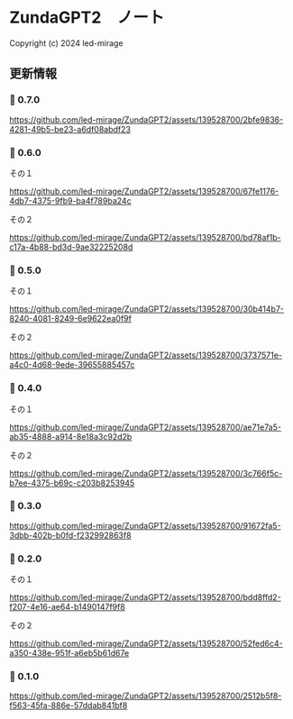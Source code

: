 # ZundaGPT2　ノート

Copyright (c) 2024 led-mirage

## 更新情報

### 🌟 0.7.0

https://github.com/led-mirage/ZundaGPT2/assets/139528700/2bfe9836-4281-49b5-be23-a6df08abdf23

### 🌟 0.6.0

その１

https://github.com/led-mirage/ZundaGPT2/assets/139528700/67fe1176-4db7-4375-9fb9-ba4f789ba24c

その２

https://github.com/led-mirage/ZundaGPT2/assets/139528700/bd78af1b-c17a-4b88-bd3d-9ae32225208d

### 🌟 0.5.0

その１

https://github.com/led-mirage/ZundaGPT2/assets/139528700/30b414b7-8240-4081-8249-6e9622ea0f9f

その２

https://github.com/led-mirage/ZundaGPT2/assets/139528700/3737571e-a4c0-4d68-9ede-39655885457c

### 🌟 0.4.0

その１

https://github.com/led-mirage/ZundaGPT2/assets/139528700/ae71e7a5-ab35-4888-a914-8e18a3c92d2b

その２

https://github.com/led-mirage/ZundaGPT2/assets/139528700/3c766f5c-b7ee-4375-b69c-c203b8253945

### 🌟 0.3.0

https://github.com/led-mirage/ZundaGPT2/assets/139528700/91672fa5-3dbb-402b-b0fd-f232992863f8

### 🌟 0.2.0

その１

https://github.com/led-mirage/ZundaGPT2/assets/139528700/bdd8ffd2-f207-4e16-ae64-b1490147f9f8

その２

https://github.com/led-mirage/ZundaGPT2/assets/139528700/52fed6c4-a350-438e-951f-a6eb5b61d67e

### 🌟 0.1.0

https://github.com/led-mirage/ZundaGPT2/assets/139528700/2512b5f8-f563-45fa-886e-57ddab841bf8

